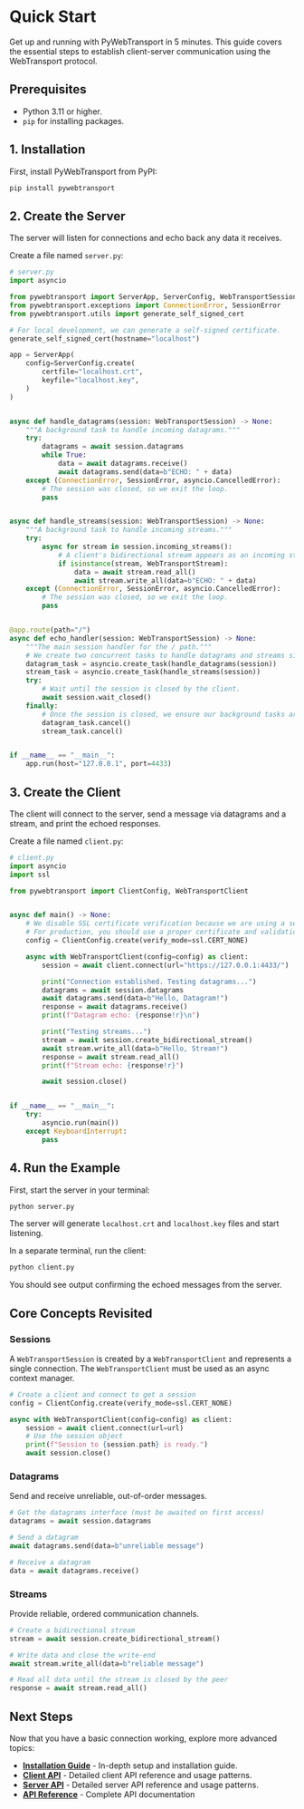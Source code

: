 # Quick Start

Get up and running with PyWebTransport in 5 minutes. This guide covers the essential steps to establish client-server communication using the WebTransport protocol.

## Prerequisites

- Python 3.11 or higher.
- `pip` for installing packages.

## 1. Installation

First, install PyWebTransport from PyPI:

```bash
pip install pywebtransport
```

## 2. Create the Server

The server will listen for connections and echo back any data it receives.

Create a file named `server.py`:

```python
# server.py
import asyncio

from pywebtransport import ServerApp, ServerConfig, WebTransportSession, WebTransportStream
from pywebtransport.exceptions import ConnectionError, SessionError
from pywebtransport.utils import generate_self_signed_cert

# For local development, we can generate a self-signed certificate.
generate_self_signed_cert(hostname="localhost")

app = ServerApp(
    config=ServerConfig.create(
        certfile="localhost.crt",
        keyfile="localhost.key",
    )
)


async def handle_datagrams(session: WebTransportSession) -> None:
    """A background task to handle incoming datagrams."""
    try:
        datagrams = await session.datagrams
        while True:
            data = await datagrams.receive()
            await datagrams.send(data=b"ECHO: " + data)
    except (ConnectionError, SessionError, asyncio.CancelledError):
        # The session was closed, so we exit the loop.
        pass


async def handle_streams(session: WebTransportSession) -> None:
    """A background task to handle incoming streams."""
    try:
        async for stream in session.incoming_streams():
            # A client's bidirectional stream appears as an incoming stream on the server.
            if isinstance(stream, WebTransportStream):
                data = await stream.read_all()
                await stream.write_all(data=b"ECHO: " + data)
    except (ConnectionError, SessionError, asyncio.CancelledError):
        # The session was closed, so we exit the loop.
        pass


@app.route(path="/")
async def echo_handler(session: WebTransportSession) -> None:
    """The main session handler for the / path."""
    # We create two concurrent tasks to handle datagrams and streams simultaneously.
    datagram_task = asyncio.create_task(handle_datagrams(session))
    stream_task = asyncio.create_task(handle_streams(session))
    try:
        # Wait until the session is closed by the client.
        await session.wait_closed()
    finally:
        # Once the session is closed, we ensure our background tasks are cleaned up.
        datagram_task.cancel()
        stream_task.cancel()


if __name__ == "__main__":
    app.run(host="127.0.0.1", port=4433)

```

## 3. Create the Client

The client will connect to the server, send a message via datagrams and a stream, and print the echoed responses.

Create a file named `client.py`:

```python
# client.py
import asyncio
import ssl

from pywebtransport import ClientConfig, WebTransportClient


async def main() -> None:
    # We disable SSL certificate verification because we are using a self-signed cert.
    # For production, you should use a proper certificate and validation.
    config = ClientConfig.create(verify_mode=ssl.CERT_NONE)

    async with WebTransportClient(config=config) as client:
        session = await client.connect(url="https://127.0.0.1:4433/")

        print("Connection established. Testing datagrams...")
        datagrams = await session.datagrams
        await datagrams.send(data=b"Hello, Datagram!")
        response = await datagrams.receive()
        print(f"Datagram echo: {response!r}\n")

        print("Testing streams...")
        stream = await session.create_bidirectional_stream()
        await stream.write_all(data=b"Hello, Stream!")
        response = await stream.read_all()
        print(f"Stream echo: {response!r}")

        await session.close()


if __name__ == "__main__":
    try:
        asyncio.run(main())
    except KeyboardInterrupt:
        pass

```

## 4. Run the Example

First, start the server in your terminal:

```bash
python server.py
```

The server will generate `localhost.crt` and `localhost.key` files and start listening.

In a separate terminal, run the client:

```bash
python client.py
```

You should see output confirming the echoed messages from the server.

## Core Concepts Revisited

### Sessions

A `WebTransportSession` is created by a `WebTransportClient` and represents a single connection. The `WebTransportClient` must be used as an async context manager.

```python
# Create a client and connect to get a session
config = ClientConfig.create(verify_mode=ssl.CERT_NONE)

async with WebTransportClient(config=config) as client:
    session = await client.connect(url=url)
    # Use the session object
    print(f"Session to {session.path} is ready.")
    await session.close()
```

### Datagrams

Send and receive unreliable, out-of-order messages.

```python
# Get the datagrams interface (must be awaited on first access)
datagrams = await session.datagrams

# Send a datagram
await datagrams.send(data=b"unreliable message")

# Receive a datagram
data = await datagrams.receive()
```

### Streams

Provide reliable, ordered communication channels.

```python
# Create a bidirectional stream
stream = await session.create_bidirectional_stream()

# Write data and close the write-end
await stream.write_all(data=b"reliable message")

# Read all data until the stream is closed by the peer
response = await stream.read_all()
```

## Next Steps

Now that you have a basic connection working, explore more advanced topics:

- **[Installation Guide](installation.md)** - In-depth setup and installation guide.
- **[Client API](api-reference/client.md)** - Detailed client API reference and usage patterns.
- **[Server API](api-reference/server.md)** - Detailed server API reference and usage patterns.
- **[API Reference](api-reference/index.md)** - Complete API documentation
